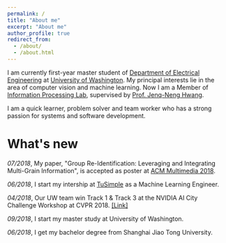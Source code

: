 ```yaml
---
permalink: /
title: "About me"
excerpt: "About me"
author_profile: true
redirect_from: 
  - /about/
  - /about.html
---
```


I am currently first-year master student of [Department of Electrical Engineering](http://www.ee.washington.edu/) at [University of Washington](http://www.washington.edu). My principal interests lie in the area of computer vision and machine learning. Now I am a Member of [Information Processing Lab](http://allison.ee.washington.edu/index_files/Page701.htm), supervised by [Prof. Jenq-Neng Hwang](http://www.ee.washington.edu/people/jenq-neng-hwang/).

I am a quick learner, problem solver and team worker who has a strong passion for systems and software development.


# What's new

*07/2018*, My paper, "Group Re-Identification: Leveraging and Integrating Multi-Grain Information", is accepted as poster at [ACM Multimedia 2018](http://www.acmmm.org/2018/).

*06/2018*, I start my intership at [TuSimple](http://www.tusimple.com/index-en.html) as a Machine Learning Engineer.

*04/2018*, Our UW team win Track 1 & Track 3 at the NVIDIA AI City Challenge Workshop at CVPR 2018. [[Link]](http://www.ee.washington.edu/spotlight/hwangs-team-beats-out-the-competition-in-ai-challenges/)

*09/2018*, I start my master study at University of Washington.

*06/2018*, I get my bachelor degree from Shanghai Jiao Tong University.
